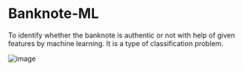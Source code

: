 # Banknote-ML
To identify whether the banknote is authentic or not with help of given features by machine learning.
It is a type of classification problem.





















![image](https://user-images.githubusercontent.com/85013482/193173721-d56800ae-ccdf-430d-8f28-e8fcdb049d2d.png)
